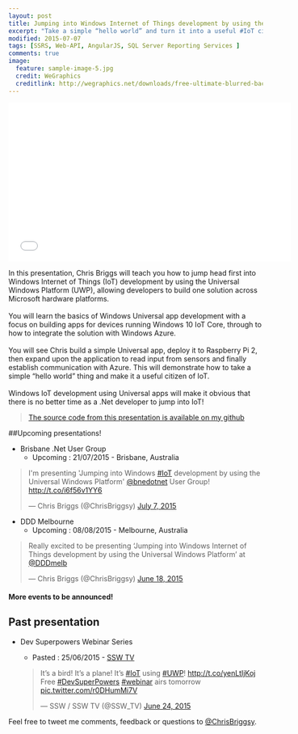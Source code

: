 ```yaml
---
layout: post
title: Jumping into Windows Internet of Things development by using the Universal APP Platform
excerpt: "Take a simple “hello world” and turn it into a useful #IoT citizen!"
modified: 2015-07-07
tags: [SSRS, Web-API, AngularJS, SQL Server Reporting Services ]
comments: true
image:
  feature: sample-image-5.jpg
  credit: WeGraphics
  creditlink: http://wegraphics.net/downloads/free-ultimate-blurred-background-pack/
---
```


<iframe width="560" height="315" src="//www.youtube.com/embed/HOnADQIdrTk" frameborder="0" allowfullscreen="allowfullscreen">&nbsp;</iframe>

In this presentation, Chris Briggs will teach you how to jump head first into Windows Internet of Things (IoT) development by using the Universal Windows Platform (UWP), allowing developers to build one solution across Microsoft hardware platforms.<br><br>You will learn the basics of Windows Universal app development with a focus on building apps for devices running Windows 10 IoT Core, through to how to integrate the solution with Windows Azure.<br><br>You will see Chris build a simple Universal app, deploy it to Raspberry Pi 2, then expand upon the application to read input from sensors and finally establish communication with Azure. This will demonstrate how to take a simple “hello world” thing and make it a useful citizen of IoT.<br><br>Windows IoT development using Universal apps will make it obvious that there is no better time as a .Net developer to jump into IoT!

>[The source code from this presentation is available on my github](https://github.com/ChrisBriggsy)

##Upcoming presentations!

* Brisbane .Net User Group
  * Upcoming : 21/07/2015 - Brisbane, Australia
 
<blockquote class="twitter-tweet" lang="en"><p lang="en" dir="ltr">I&#39;m presenting &#39;Jumping into Windows <a href="https://twitter.com/hashtag/IoT?src=hash">#IoT</a> development by using the Universal Windows Platform&#39; <a href="https://twitter.com/bnedotnet">@bnedotnet</a> User Group! <a href="http://t.co/i6f56v1YY6">http://t.co/i6f56v1YY6</a></p>&mdash; Chris Briggs (@ChrisBriggsy) <a href="https://twitter.com/ChrisBriggsy/status/618223582427000832">July 7, 2015</a></blockquote>

* DDD Melbourne
  * Upcoming : 08/08/2015 - Melbourne, Australia

<blockquote class="twitter-tweet" lang="en"><p lang="en" dir="ltr">Really excited to be presenting ‘Jumping into Windows Internet of Things development by using the Universal Windows Platform’ at <a href="https://twitter.com/DDDMelb">@DDDmelb</a></p>&mdash; Chris Briggs (@ChrisBriggsy) <a href="https://twitter.com/ChrisBriggsy/status/611339249292414976">June 18, 2015</a></blockquote>

 
#### More events to be announced!

## Past presentation

* Dev Superpowers Webinar Series
  * Pasted : 25/06/2015 - [SSW TV](http://tv.ssw.com/webinar-windows-internet-of-things)

  <blockquote class="twitter-tweet" lang="en"><p lang="en" dir="ltr">It’s a bird! It’s a plane! It’s <a href="https://twitter.com/hashtag/IoT?src=hash">#IoT</a> using <a href="https://twitter.com/hashtag/UWP?src=hash">#UWP</a>! <a href="http://t.co/yenLtIjKoj">http://t.co/yenLtIjKoj</a> Free <a href="https://twitter.com/hashtag/DevSuperPowers?src=hash">#DevSuperPowers</a> <a href="https://twitter.com/hashtag/webinar?src=hash">#webinar</a> airs tomorrow <a href="http://t.co/r0DHumMi7V">pic.twitter.com/r0DHumMi7V</a></p>&mdash; SSW / SSW TV (@SSW_TV) <a href="https://twitter.com/SSW_TV/status/613511932327383040">June 24, 2015</a></blockquote>
  
Feel free to tweet me comments, feedback or questions to [@ChrisBriggsy](https://twitter.com/ChrisBriggsy).